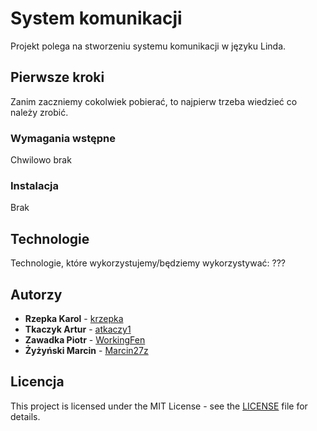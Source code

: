 # System komunikacji
Projekt polega na stworzeniu systemu komunikacji w języku Linda.

## Pierwsze kroki
Zanim zaczniemy cokolwiek pobierać, to najpierw trzeba wiedzieć co należy zrobić.

### Wymagania wstępne
Chwilowo brak

### Instalacja
Brak

## Technologie
Technologie, które wykorzystujemy/będziemy wykorzystywać:
???

## Autorzy
- **Rzepka Karol** - [krzepka](https://github.com/krzepka)
- **Tkaczyk Artur** - [atkaczy1](https://github.com/atkaczy1)
- **Zawadka Piotr** - [WorkingFen](https://github.com/WorkingFen)
- **Żyżyński Marcin** - [Marcin27z](https://github.com/Marcin27z)

## Licencja
This project is licensed under the MIT License - see the [LICENSE](LICENSE) file for details.
